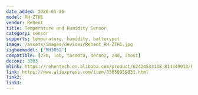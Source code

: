 ```yaml
---
date_added: 2020-01-26
model: RH-ZTH1
vendor: Rehent
title: Temperature and Humidity Sensor
category: sensor
supports: temperature, humidity, batterypct
image: /assets/images/devices/Rehent_RH-ZTH1.jpg
zigbeemodel: ['RH3052']
compatible: [z2m, iob, tasmota, deconz, z4d, ihost]
deconz: 3263
mlink: https://rehentech.en.alibaba.com/product/62424533138-814349013/RH_ZTH1_temperature_sensor_tuya_zigbee_temperature.html
link: https://www.aliexpress.com/item/33050959831.html
link2: 
link3: 
---
```

